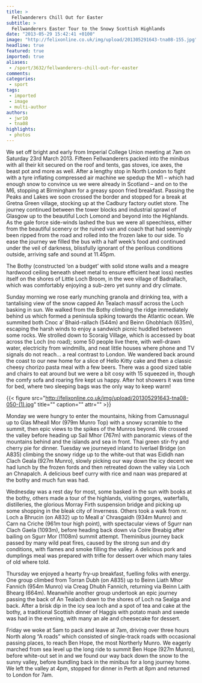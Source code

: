 ```yaml
---
title: >
  Fellwanderers Chill Out for Easter
subtitle: >
  Fellwanderers Easter Tour to the Snowy Scottish Highlands
date: "2013-05-29 15:42:41 +0100"
image: "http://felixonline.co.uk/img/upload/201305291643-tna08-155.jpg"
headline: true
featured: true
imported: true
aliases:
 - /sport/3632/fellwanderers-chill-out-for-easter
comments:
categories:
 - sport
tags:
 - imported
 - image
 - multi-author
authors:
 - jwr10
 - tna08
highlights:
 - photos
---
```


We set off bright and early from Imperial College Union meeting at 7am on Saturday 23rd March 2013. Fifteen Fellwanderers packed into the minibus with all their kit secured on the roof and tents, gas stoves, ice axes, the beast pot and more as well. After a lengthy stop in North London to fight with a tyre inflating compressed air machine we spedup the M1 – which had enough snow to convince us we were already in Scotland – and on to the M6, stopping at Birmingham for a greasy spoon fried breakfast. Passing the Peaks and Lakes we soon crossed the border and stopped for a break at Gretna Green village, stocking up at the Cadbury factory outlet store. The journey continued between the tower blocks and industrial sprawl of Glasgow up to the beautiful Loch Lomond and beyond into the Highlands. As the gale force side-winds lashed the bus we were all speechless, either from the beautiful scenery or the ruined van and coach that had seemingly been ripped from the road and rolled into the frozen lake to our side. To ease the journey we filled the bus with a half week’s food and continued under the veil of darkness, blissfully ignorant of the perilous conditions outside, arriving safe and sound at 11.45pm.

The Bothy (constructed ‘on a budget’ with solid stone walls and a meagre hardwood ceiling beneath sheet metal to ensure efficient heat loss) nestles itself on the shores of Little Loch Broom, in the wee village of Badrallach, which was comfortably enjoying a sub-zero yet sunny and dry climate.

Sunday morning we rose early munching granola and drinking tea, with a tantalising view of the snow capped An Tealach massif across the Loch basking in sun. We walked from the Bothy climbing the ridge immediately behind us which formed a peninsula spiking towards the Atlantic ocean. We summited both Cnoc a’ Bhaid-rallach (544m) and Beinn Ghobhlach (635m), escaping the harsh winds to enjoy a sandwich picnic huddled between some rocks. We strolled down to Scoraig Village, which is accessed by boat across the Loch (no road); some 50 people live there, with well-drawn water, electricity from windmills, and neat little houses where phone and TV signals do not reach… a real contrast to London. We wandered back around the coast to our new home for a slice of Hello Kitty cake and then a classic cheesy chorizo pasta meal with a few beers. There was a good sized table and chairs to eat around but we were a bit cosy with 15 squeezed in, though the comfy sofa and roaring fire kept us happy. After hot showers it was time for bed, where two sleeping bags was the only way to keep warm!

{{< figure src="http://felixonline.co.uk/img/upload/201305291643-tna08-050-(1).jpg" title="" caption="" attr="" >}}

Monday we were hungry to enter the mountains, hiking from Camusnagul up to Glas Mheall Mor (979m Munro Top) with a snowy scramble to the summit, then epic views to the spikes of the Munros beyond. We crossed the valley before heading up Sail Mhor (767m) with panoramic views of the mountains behind and the islands and sea in front. Thai green stir-fry and cherry pie for dinner. Tuesday we journeyed inland to Iverlael Bridge (on A835) climbing the snowy ridge up to the white-out that was Eididh nan Clach Geala (927m Munro), slowly picking our way down the icy decent we had lunch by the frozen fords and then retreated down the valley via Loch an Chnapalch. A delicious beef curry with rice and naan was prepared at the bothy and much fun was had.

Wednesday was a rest day for most, some basked in the sun with books at the bothy, others made a tour of the highlands, visiting gorges, waterfalls, distilleries, the glorious Morray Firth suspension bridge and picking up some shopping in the bleak city of Inverness. Others took a walk from nr. Loch a Bhrucin (on A832) up to Meall a’ Chrasgaidh (934m Munro) and Carn na Criche (961m tour high point), with spectacular views of Sgurr nan Clach Gaela (1093m), before heading back down via Coire Breabig after bailing on Sgurr Mor (1108m) summit attempt. Theminibus journey back passed by many wild peat fires, caused by the strong sun and dry conditions, with flames and smoke filling the valley. A delicious pork and dumplings meal was prepared with trifle for dessert over which many tales of old where told.

Thursday we enjoyed a hearty fry-up breakfast, fuelling folks with energy. One group climbed from Torran Dubh (on A835) up to Beinn Liath Mhor Fannich (954m Munro) via Creag Dhubh Fannich, returning via Beinn Laith Bhearg (664m). Meanwhile another group undertook an epic journey passing the back of An Tealach down to the shores of Loch na Sealga and back. After a brisk dip in the icy sea loch and a spot of tea and cake at the bothy, a traditional Scottish dinner of Haggis with potato mash and swede was had in the evening, with many an ale and cheesecake for dessert.

Friday we woke at 5am to pack and leave at 7am, driving over three hours North along “A roads” which consisted of single-track roads with occasional passing places, to reach Ben Hope, the most Northerly Munro. We eagerly marched from sea level up the long ride to summit Ben Hope (927m Munro), before white-out set in and we found our way back down the snow to the sunny valley, before bundling back in the minibus for a long journey home. We left the valley at 4pm, stopped for dinner in Perth at 8pm and returned to London for 7am.
